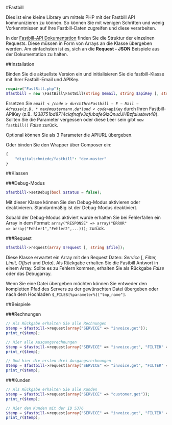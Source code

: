 #Fastbill

Dies ist eine kleine Library um mittels PHP mit der Fastbill API kommunizieren zu können.
So können Sie mit wenigen Schritten und wenig Vorkenntnissen auf Ihre Fastbill-Daten zugreifen und diese verarbeiten. 

In der [Fastbill-API Dokumentation](http://www.fastbill.com/api/ "Fastbill API Dokumentation") finden Sie die Struktur der einzelnen Requests. Diese müssen in Form von Arrays an die Klasse übergeben werden. Am einfachsten ist es, sich an die **Request - JSON** Beispiele aus der Dokumentation zu halten.



##Installation

Binden Sie die aktuellste Version ein und initialisieren Sie die fastbill-Klasse mit Ihrer Fastbill-Email und APIKey.

``` php
require("FastBill.php");
$fastbill = new \FastBill\FastBill(string $email, string $apiKey [, string $apiUrl = FASTBILL_PLUS]);
```
Ersetzen Sie <code>$email</code> durch Ihre Fastbill-E-Mail-Adresse (z.B. *max@mustermann.de*) und <code>$apiKey</code> durch Ihren Fastbill-APIKey (z.B. *1238751bd8714ciafnafv3afubafeGizQnudJHBzfaiusbwt48*). Sollten Sie die Parameter vergessen oder diese Leer sein gibt <code>new fastbill()</code> *False* zurück.

Optional können Sie als 3 Parameter die APIURL übergeben.

Oder binden Sie den Wrapper über Composer ein:

``` php
{
    "digitalschmiede/fastbill": "dev-master"
}
```

##Klassen

###Debug-Modus
``` php
$fastbill->setDebug(bool $status = false);
```
Mit dieser Klasse können Sie den Debug-Modus aktivieren oder deaktivieren. Standardmäßig ist der Debug-Modus deaktiviert.

Sobald der Debug-Modus aktiviert wurde erhalten Sie bei Fehlerfällen ein Array in dem Format: <code>array("RESPONSE" => array("ERROR" => array("Fehler1","Fehler2",...)));</code> zurück.

###Request
``` php
$fastbill->request(array $request [, string $file]);
```
Diese Klasse erwartet ein Array mit den Request Daten: *Service* [, *Filter, Limit, Offset* und *Data*].
Als Rückgabe erhalten Sie die Fastbill Antwort in einem Array.
Sollte es zu Fehlern kommen, erhalten Sie als Rückgabe *False* oder das Debugarray.

Wenn Sie eine Datei übergeben möchten können Sie entweder den kompletten Pfad des Servers zu der gewünschten Datei übergeben oder nach dem Hochladen <code>$_FILES[%parameter%]["tmp_name"]</code>.



##Beispiele


###Rechnungen
``` php
// Als Rückgabe erhalten Sie alle Rechnungen
$temp = $fastbill->request(array("SERVICE" => "invoice.get"));
print_r($temp);

// Hier alle Ausgangsrechnungen
$temp = $fastbill->request(array("SERVICE" => "invoice.get", "FILTER" => array("TYPE" => "outgoing")));
print_r($temp);

// Und hier die ersten drei Ausgangsrechnungen
$temp = $fastbill->request(array("SERVICE" => "invoice.get", "FILTER" => array("TYPE" => "outgoing"), "LIMIT" => 3));
print_r($temp);
```

###Kunden
``` php
// Als Rückgabe erhalten Sie alle Kunden
$temp = $fastbill->request(array("SERVICE" => "customer.get"));
print_r($temp);

// Hier den Kunden mit der ID 5376
$temp = $fastbill->request(array("SERVICE" => "invoice.get", "FILTER" => array("CUSTOMER_ID" => 5376)));
print_r($temp);
```

